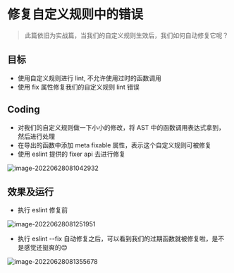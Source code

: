 # 修复自定义规则中的错误

> 此篇依旧为实战篇，当我们的自定义规则生效后，我们如何自动修复它呢？

## 目标

- 使用自定义规则进行 lint, 不允许使用过时的函数调用
- 使用 fix 属性修复我们的自定义规则 lint 错误

## Coding

- 对我们的自定义规则做一下小小的修改，将 AST 中的函数调用表达式拿到，然后进行处理
- 在导出的函数中添加 meta fixable 属性，表示这个自定义规则可被修复
- 使用 eslint 提供的 fixer api 去进行修复

![image-20220628081042932](https://tva1.sinaimg.cn/large/e6c9d24egy1h3nn1doqudj20zu0rcju5.jpg)

## 效果及运行

- 执行 eslint 修复前

![image-20220628081251951](https://tva1.sinaimg.cn/large/e6c9d24egy1h3nn3m77jij20u013wjwh.jpg)

- 执行 eslint --fix 自动修复之后，可以看到我们的过期函数就被修复啦，是不是感觉还挺爽的😊

![image-20220628081355678](https://tva1.sinaimg.cn/large/e6c9d24egy1h3nn4pvb8qj20u011lgq7.jpg)